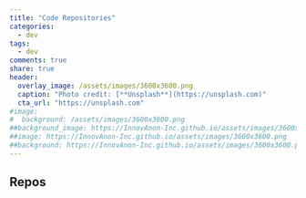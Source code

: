 ```yaml
---
title: "Code Repositories"
categories:
  - dev
tags:
  - dev
comments: true
share: true
header:
  overlay_image: /assets/images/3600x3600.png
  caption: "Photo credit: [**Unsplash**](https://unsplash.com)"
  cta_url: "https://unsplash.com"
#image:
#  background: /assets/images/3600x3600.png
##background_image: https://InnovAnon-Inc.github.io/assets/images/3600x3600.png
##image: https://InnovAnon-Inc.github.io/assets/images/3600x3600.png
##background: https://InnovAnon-Inc.github.io/assets/images/3600x3600.png
---
```



<div class="page__content">
  <h2 class="page-body">Repos</h1>
  <ul id="repo-list">
    <script>
      //document.querySelector("#main > article > div.page__inner-wrap > section.page__content")
      var getJSON = function(url, callback) {
        var xhr = new XMLHttpRequest();
        xhr.open('GET', url, true);
        xhr.responseType = 'json';
        xhr.onload = function() {
          var status = xhr.status;
          if (status === 200) {
            callback(null, xhr.response);
          } else {
            callback(status, xhr.response);
          }
        };
        xhr.send();
      };
      getJSON('https://api.github.com/orgs/InnovAnon-Inc/repos',
      function(err, data) {
        if (err !== null) {
         alert('Something went wrong: ' + err);
        } else {
          //alert('Your query count: ' + data.query.count);
          //for(var datum of data.query) {
          let list       = document.getElementById("repo-list");
          const fragList = document.createDocumentFragment();
          data.forEach(function (datum) {
            const li = document.createElement('li');
            const h3 = document.createElement('h3');
            const a  = document.createElement('a');
            const p  = document.createElement('p');
            const an = document.createTextNode(datum.name);
            const pn = document.createTextNode(datum.description);
            a.title  = datum.name;
            a.href   = datum.html_url;
            a.appendChild(an); 
            h3.appendChild(a);
            p.appendChild(pn);
            li.appendChild(h3);
            li.appendChild(p);
            fragList.appendChild(li);
          });
          list.appendChild(fragList);
          //}
        }
      });
    </script>
  </ul>
</div>

